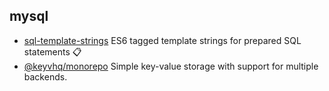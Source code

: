 ## mysql

- [sql-template-strings](https://github.com/felixfbecker/node-sql-template-strings) ES6 tagged template strings for prepared SQL statements 📋
- [@keyvhq/monorepo](https://github.com/microlinkhq/keyv) Simple key-value storage with support for multiple backends.